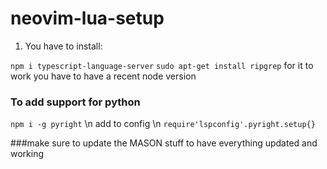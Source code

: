 # neovim-lua-setup

1. You have to install:

`npm i typescript-language-server`
`sudo apt-get install ripgrep`
for it to work you have to have a recent node version

### To add support for python 

`npm i -g pyright` \n
add to config \n
`require'lspconfig'.pyright.setup{}`


###make sure to update the MASON stuff to have everything updated and working 
